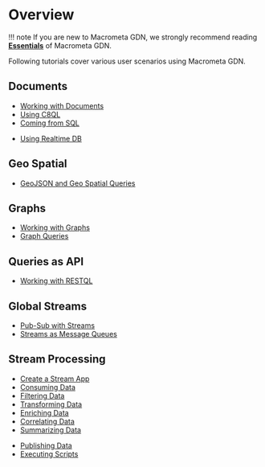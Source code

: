 # Overview

!!! note
    If you are new to Macrometa GDN, we strongly recommend reading **[Essentials](../essentials.md)** of Macrometa GDN.

Following tutorials cover various user scenarios using Macrometa GDN.

## Documents

* [Working with Documents](working-with-documents.md)
* [Using C8QL](../../docs/c8ql/fundamentals.md)
* [Coming from SQL](../../docs/c8ql/coming-from-sql.md)
<!-- * [Using Spot Collections](using-spotcollections.md) -->
* [Using Realtime DB](using-realtime-updates.md)

## Geo Spatial

* [GeoJSON and Geo Spatial Queries](geospatial.md)

## Graphs

* [Working with Graphs](working-with-graphs.md)
* [Graph Queries](../../graphs/tutorials/graph-queries.md)

## Queries as API

* [Working with RESTQL](queries-as-api.md)

## Global Streams

* [Pub-Sub with Streams](../../streams/tutorials/pub-sub-streams.md)
* [Streams as Message Queues](streams-message-queues.md)

## Stream Processing

* [Create a Stream App](../../cep/tutorials/create-stream-app.md)
* [Consuming Data](../../cep/tutorials/consuming-data.md)
* [Filtering Data](../../cep/tutorials/filtering-data.md)
* [Transforming Data](../../cep/tutorials/transforming-data.md)
* [Enriching Data](../../cep/tutorials/enriching-data.md)
* [Correlating Data](../../cep/tutorials/correlating-data.md)
* [Summarizing Data](../../cep/tutorials/summarizing-data.md)
<!-- * [Triggering Flows](cep/triggering-flows.md) -->
* [Publishing Data](../../cep/tutorials/publishing-data.md)
* [Executing Scripts](../../cep/tutorials/executing-scripts.md)

<!-- Please refer to [Cookbook](../cookbook/overview.md) for additional examples. -->
